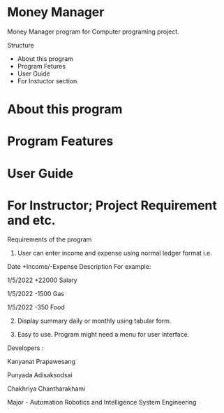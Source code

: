 # Money Manager

Money Manager program for Computer programing project.

Structure

 - About this program
 - Program Fetures 
 - User Guide
 - For Instuctor section.

# About this program

# Program Features

# User Guide 

# For Instructor; Project Requirement and etc.

Requirements of the program 

1. User can enter income and expense using normal ledger format i.e.

Date +Income/-Expense Description
For example:

1/5/2022 +22000 Salary 
 
1/5/2022 -1500 Gas 
 
1/5/2022 -350 Food 

2. Display summary daily or monthly using tabular form.
 
3. Easy to use. Program might need a menu for user interface.

 
 
 
Developers :

Kanyanat Prapawesang 
 
Punyada Adisaksodsai
 
Chakhriya Chantharakhami 
 
Major - Automation Robotics and Intelligence System Engineering 
